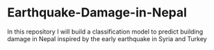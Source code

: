 # Earthquake-Damage-in-Nepal
In this repository I will build a classification model to predict building damage in Nepal inspired by the early earthquake in Syria and Turkey
